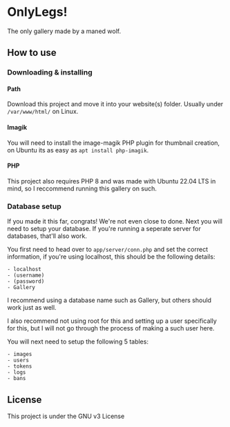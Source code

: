 # OnlyLegs!
The only gallery made by a maned wolf.

## How to use
### Downloading & installing
#### Path
Download this project and move it into your website(s) folder. Usually under ```/var/www/html/``` on Linux.

#### Imagik
You will need to install the image-magik PHP plugin for thumbnail creation, on Ubuntu its as easy as ```apt install php-imagik```.

#### PHP
This project also requires PHP 8 and was made with Ubuntu 22.04 LTS in mind, so I reccommend running this gallery on such.

### Database setup
If you made it this far, congrats! We're not even close to done. Next you will need to setup your database. If you're running a seperate server for databases, that'll also work.

You first need to head over to ```app/server/conn.php``` and set the correct information, if you're using localhost, this should be the following details: 

    - localhost
    - (username)
    - (password)
    - Gallery

I recommend using a database name such as Gallery, but others should work just as well.

I also recommend not using root for this and setting up a user specifically for this, but I will not go through the process of making a such user here.

You will next need to setup the following 5 tables:

    - images
    - users
    - tokens
    - logs
    - bans

## License
This project is under the GNU v3 License
